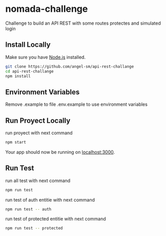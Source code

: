 # nomada-challenge
Challenge to build an API REST with some routes protectes and simulated login

## Install Locally

Make sure you have [Node.js](http://nodejs.org/) installed.

```sh
git clone https://github.com/angel-sm/api-rest-challange
cd api-rest-challange
npm install
```

## Environment Variables

Remove .example to file .env.example to use environment variables

## Run Proyect Locally

run proyect with next command
```sh
npm start
```
Your app should now be running on [localhost:3000](http://localhost:3000/).

## Run Test

run all test with next command
```sh
npm run test
```

run test of auth entitie with next command
```sh
npm run test -- auth
```

run test of protected entitie with next command
```sh
npm run test -- protected
```

